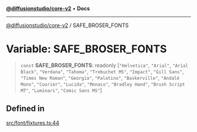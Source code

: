 [**@diffusionstudio/core-v2**](../README.md) • **Docs**

***

[@diffusionstudio/core-v2](../globals.md) / SAFE\_BROSER\_FONTS

# Variable: SAFE\_BROSER\_FONTS

> `const` **SAFE\_BROSER\_FONTS**: readonly [`"Helvetica"`, `"Arial"`, `"Arial Black"`, `"Verdana"`, `"Tahoma"`, `"Trebuchet MS"`, `"Impact"`, `"Gill Sans"`, `"Times New Roman"`, `"Georgia"`, `"Palatino"`, `"Baskerville"`, `"Andalé Mono"`, `"Courier"`, `"Lucida"`, `"Monaco"`, `"Bradley Hand"`, `"Brush Script MT"`, `"Luminari"`, `"Comic Sans MS"`]

## Defined in

[src/font/fixtures.ts:44](https://github.com/diffusionstudio/core-v2/blob/ce69ef92917fd6c7f2f6e872cf6c87954dee9b56/src/font/fixtures.ts#L44)
